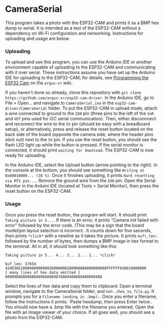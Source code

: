 # CameraSerial
This program takes a photo with the ESP32-CAM and prints it as a BMP hex dump to serial.  It is intended as a test of the ESP32-CAM without a dependency on Wi-Fi configuration and networking.  Instructions for uploading and usage are below.  

### Uploading
To upload and use this program, you can use the Arduino IDE or another environment capable of uploading to the ESP32-CAM and communicating with it over serial.  These instructions assume you have set up the Arduino IDE for uploading to the ESP32-CAM; for details, see [Programming the ESP32 Cam](https://github.com/argus-xr/argus-xr/wiki/Programming-the-ESP32-Cam) on the `argus-xr` wiki. 

If you haven't done so already, clone this repository with `git clone https://github.com/argus-xr/esp32-cam-driver`. In the Arduino IDE, go to File > Open... and navigate to `CameraSerial.ino` in the `esp32-cam-driver/CameraSerial` folder. To put the ESP32-CAM in upload mode, attach a wire connected to ground to the `IO0` pin (three pins to the left of the `VnR` and `VOT` pins used for I2C serial communication). Then, either disconnnect and reconnect the wire to the `5V` pin (should be easy with a breadboard setup), or alternatively, press and release the reset button located on the back side of the board (opposite the camera side, where the header pins stick out) next to the `5V` pin.  If you use the reset button, you should see the flash LED light up while the button is pressed.  If the serial monitor is connected, it should print `waiting for download`.  The ESP32-CAM is now ready for uploading. 

In the Arduino IDE, select the Upload button (arrow pointing to the right).  In the console at the bottom, you should see something like `Writing at 0x00010000... (10 %)`.  Once it finishes uploading, it prints `Hard resetting via RTS pin...`.  Remove the ground wire from the `IO0` pin.  Open the Serial Monitor in the Arduini IDE (located at Tools > Serial Monitor), then press the reset button on the ESP32-CAM.

### Usage
Once you press the reset button, the program will start. It should print `Taking picture in 5...`. If there is an error, it prints "Camera init failed with error" followed by the error code. (This may be a sign that the board model/pin layout selection is incorrect.. It counts down for five seconds, then prints `*click*` with a newline as it takes the picture. It prints `buf\_len: ` followed by the number of bytes, then dumps a BMP image in hex format to the terminal. All in all, it should look something like this:

```
Taking picture in 5... 4... 3... 2... 1... *click*

buf_len: 57654
424D36E10000000000003600000028000000A000000088FFFFFF010018000000
[ many lines of hex data omitted ]
80909880889880889880809878809480889480889480
```

Select the lines of hex data and copy them to clipboard. Open a terminal window, navigate to the CameraSerial folder, and run `./hex_to_file.py`. It prompts you for a `Filename (ending in .bmp):`. Once you enter a filename, follow the instructions it prints: `Paste hexdump, then press Enter twice.. You should now have a .bmp file with the filename you entered. Open the file with an image viewer of your choice. If all goes well, you should see a photo from the ESP32-CAM. 

